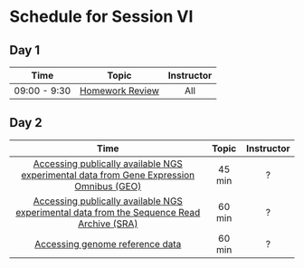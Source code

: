 # Schedule for Session VI

## Day 1

| Time            |   Topic  | Instructor |
|:------------------------:|:----------:|:--------:|
|09:00 - 9:30 | [Homework Review]() | All |

## Day 2

| Time            |   Topic  | Instructor |
|:------------------------:|:----------:|:--------:|
|[Accessing publically available NGS experimental data from Gene Expression Omnibus (GEO)](https://hbctraining.github.io/Training-modules/Accessing_public_genomic_data/lessons/accessing_public_experimental_data.html)| 45 min | ? |
|[Accessing publically available NGS experimental data from the Sequence Read Archive (SRA)](https://hbctraining.github.io/Training-modules/Accessing_public_genomic_data/lessons/downloading_from_SRA.html)| 60 min | ? |
|[Accessing genome reference data](https://hbctraining.github.io/Training-modules/Accessing_public_genomic_data/lessons/accessing_genome_reference_data.html) | 60 min | ? |
